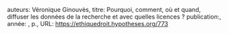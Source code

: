 auteurs: Véronique Ginouvès, 
titre: Pourquoi, comment, où et quand, diffuser les données de la recherche et avec quelles licences ?
publication:, 
année: , 
p.,
URL: https://ethiquedroit.hypotheses.org/773

